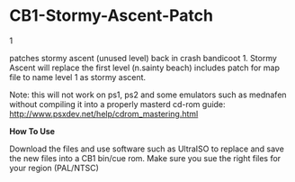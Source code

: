 # CB1-Stormy-Ascent-Patch
1

patches stormy ascent (unused level) back in crash bandicoot 1.
Stormy Ascent will replace the first level (n.sainty beach)
includes patch for map file to name level 1 as stormy ascent.

Note: this will not work on ps1, ps2 and some emulators such as mednafen without compiling it into a properly masterd cd-rom 
guide: http://www.psxdev.net/help/cdrom_mastering.html


**How To Use**

Download the files and use software such as UltraISO to replace and save the new files into a CB1 bin/cue rom.
Make sure you sue the right files for your region (PAL/NTSC)
